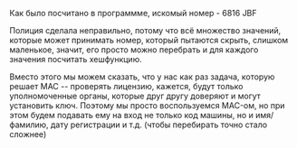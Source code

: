 Как было посчитано в программме, искомый номер - 6816 JBF

Полиция сделала неправильно, потому что всё множество значений, которые может принимать номер, который пытаются скрыть, 
слишком маленькое, значит, его просто можно перебрать и для каждого значения посчитать хешфункцию.

Вместо этого мы можем сказать, что у нас как раз задача, которую решает MAC -- проверять лицензию, кажется, будут только уполномоченные органы, которые друг другу доверяют и могут установить ключ. Поэтому мы просто воспользуемся MAC-ом, но при этом будем подавать ему на вход не только код машины, но и имя/фамилию, дату регистрации и т.д. (чтобы перебирать точно стало сложнее)